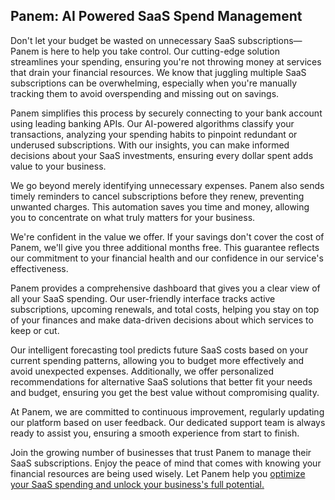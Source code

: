 ## Panem: AI Powered SaaS Spend Management

Don't let your budget be wasted on unnecessary SaaS subscriptions—Panem is here to help you take control. Our cutting-edge solution streamlines your spending, ensuring you're not throwing money at services that drain your financial resources. We know that juggling multiple SaaS subscriptions can be overwhelming, especially when you're manually tracking them to avoid overspending and missing out on savings.

Panem simplifies this process by securely connecting to your bank account using leading banking APIs. Our AI-powered algorithms classify your transactions, analyzing your spending habits to pinpoint redundant or underused subscriptions. With our insights, you can make informed decisions about your SaaS investments, ensuring every dollar spent adds value to your business.

We go beyond merely identifying unnecessary expenses. Panem also sends timely reminders to cancel subscriptions before they renew, preventing unwanted charges. This automation saves you time and money, allowing you to concentrate on what truly matters for your business.

We're confident in the value we offer. If your savings don't cover the cost of Panem, we'll give you three additional months free. This guarantee reflects our commitment to your financial health and our confidence in our service's effectiveness.

Panem provides a comprehensive dashboard that gives you a clear view of all your SaaS spending. Our user-friendly interface tracks active subscriptions, upcoming renewals, and total costs, helping you stay on top of your finances and make data-driven decisions about which services to keep or cut.

Our intelligent forecasting tool predicts future SaaS costs based on your current spending patterns, allowing you to budget more effectively and avoid unexpected expenses. Additionally, we offer personalized recommendations for alternative SaaS solutions that better fit your needs and budget, ensuring you get the best value without compromising quality.

At Panem, we are committed to continuous improvement, regularly updating our platform based on user feedback. Our dedicated support team is always ready to assist you, ensuring a smooth experience from start to finish.

Join the growing number of businesses that trust Panem to manage their SaaS subscriptions. Enjoy the peace of mind that comes with knowing your financial resources are being used wisely. Let Panem help you [optimize your SaaS spending and unlock your business's full potential.](https://panem.co)
